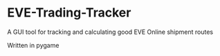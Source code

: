 # EVE-Trading-Tracker
A GUI tool for tracking and calculating good EVE Online shipment routes 

Written in pygame 